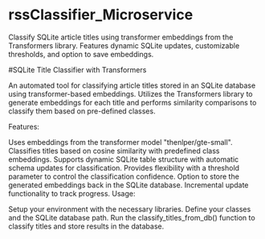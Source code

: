 # rssClassifier_Microservice
Classify SQLite article titles using transformer embeddings from the Transformers library. Features dynamic SQLite updates, customizable thresholds, and option to save embeddings.

#SQLite Title Classifier with Transformers

An automated tool for classifying article titles stored in an SQLite database using transformer-based embeddings. Utilizes the Transformers library to generate embeddings for each title and performs similarity comparisons to classify them based on pre-defined classes.

Features:

Uses embeddings from the transformer model "thenlper/gte-small".
Classifies titles based on cosine similarity with predefined class embeddings.
Supports dynamic SQLite table structure with automatic schema updates for classification.
Provides flexibility with a threshold parameter to control the classification confidence.
Option to store the generated embeddings back in the SQLite database.
Incremental update functionality to track progress.
Usage:

Setup your environment with the necessary libraries.
Define your classes and the SQLite database path.
Run the classify_titles_from_db() function to classify titles and store results in the database.
